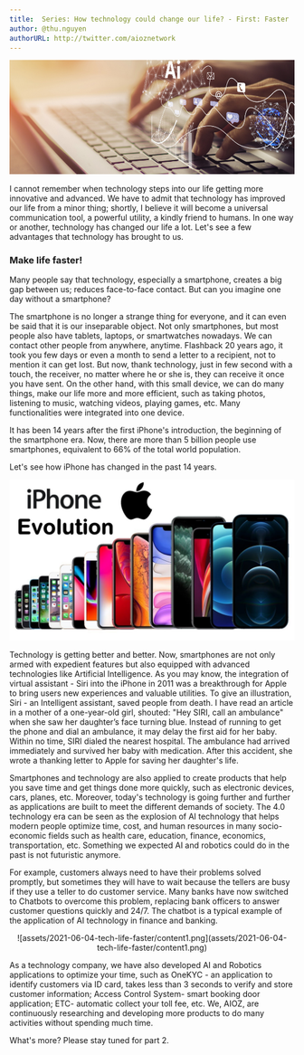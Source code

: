 ```yaml
---
title:  Series: How technology could change our life? - First: Faster
author: @thu.nguyen
authorURL: http://twitter.com/aioznetwork
---
```


![assets/2021-06-04-tech-life-faster/pros-and-cons-of-technology.png](assets/2021-06-04-tech-life-faster/pros-and-cons-of-technology.png)
<!--truncate-->
I cannot remember when technology steps into our life getting more innovative and advanced. We have to admit that technology has improved our life from a minor thing; shortly, I believe it will become a universal communication tool, a powerful utility, a kindly friend to humans. In one way or another, technology has changed our life a lot. Let's see a few advantages that technology has brought to us.

### Make life faster!

Many people say that technology, especially a smartphone, creates a big gap between us; reduces face-to-face contact. But can you imagine one day without a smartphone?  

The smartphone is no longer a strange thing for everyone, and it can even be said that it is our inseparable object. Not only smartphones, but most people also have tablets, laptops, or smartwatches nowadays. We can contact other people from anywhere, anytime. Flashback 20 years ago, it took you few days or even a month to send a letter to a recipient, not to mention it can get lost. But now, thank technology, just in few second with a touch, the receiver, no matter where he or she is, they can receive it once you have sent. On the other hand, with this small device, we can do many things, make our life more and more efficient, such as taking photos, listening to music, watching videos, playing games, etc. Many functionalities were integrated into one device.

It has been 14 years after the first iPhone's introduction, the beginning of the smartphone era. Now, there are more than 5 billion people use smartphones, equivalent to 66% of the total world population.

Let's see how iPhone has changed in the past 14 years.

![assets/2021-06-04-tech-life-faster/maxresdefault.jpeg](assets/2021-06-04-tech-life-faster/maxresdefault.jpeg)

Technology is getting better and better. Now, smartphones are not only armed with expedient features but also equipped with advanced technologies like Artificial Intelligence. As you may know, the integration of virtual assistant - Siri into the iPhone in 2011 was a breakthrough for Apple to bring users new experiences and valuable utilities. To give an illustration, Siri - an Intelligent assistant, saved people from death. I have read an article in a mother of a one-year-old girl, shouted: "Hey SIRI, call an ambulance" when she saw her daughter’s face turning blue. Instead of running to get the phone and dial an ambulance, it may delay the first aid for her baby. Within no time, SIRI dialed the nearest hospital. The ambulance had arrived immediately and survived her baby with medication. After this accident, she wrote a thanking letter to Apple for saving her daughter's life.

Smartphones and technology are also applied to create products that help you save time and get things done more quickly, such as electronic devices, cars, planes, etc. Moreover, today's technology is going further and further as applications are built to meet the different demands of society. The 4.0 technology era can be seen as the explosion of AI technology that helps modern people optimize time, cost, and human resources in many socio-economic fields such as health care, education, finance, economics, transportation, etc. Something we expected AI and robotics could do in the past is not futuristic anymore.

For example, customers always need to have their problems solved promptly, but sometimes they will have to wait because the tellers are busy if they use a teller to do customer service. Many banks have now switched to Chatbots to overcome this problem, replacing bank officers to answer customer questions quickly and 24/7. The chatbot is a typical example of the application of AI technology in finance and banking.

<center>
![assets/2021-06-04-tech-life-faster/content1.png](assets/2021-06-04-tech-life-faster/content1.png)
</center>

As a technology company, we have also developed AI and Robotics applications to optimize your time, such as OneKYC - an application to identify customers via ID card, takes less than 3 seconds to verify and store customer information; Access Control System- smart booking door application; ETC- automatic collect your toll fee, etc. We, AIOZ, are continuously researching and developing more products to do many activities without spending much time.

What's more? Please stay tuned for part 2.

